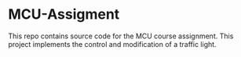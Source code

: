 # MCU-Assigment
This repo contains source code for the MCU course assignment. 
This project implements the control and modification of a traffic light.

